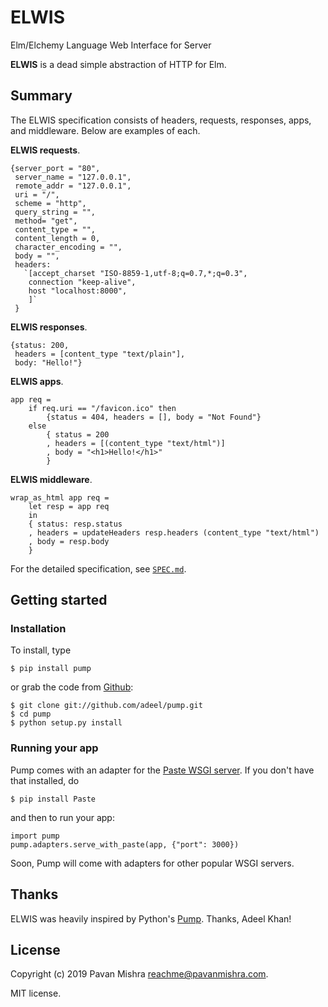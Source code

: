 # ELWIS
Elm/Elchemy Language Web Interface for Server

**ELWIS** is a dead simple abstraction of HTTP for Elm.

## Summary

The ELWIS specification consists of headers, requests, responses, apps, and middleware.  Below are examples of each.

**ELWIS requests**.
    
    {server_port = "80",
     server_name = "127.0.0.1",
     remote_addr = "127.0.0.1",
     uri = "/",
     scheme = "http",
     query_string = "",
     method= "get",
     content_type = "",
     content_length = 0,
     character_encoding = "",
     body = "",
     headers:
       `[accept_charset "ISO-8859-1,utf-8;q=0.7,*;q=0.3",
        connection "keep-alive",
        host "localhost:8000",
        ]`
     }

**ELWIS responses**.

    {status: 200,
     headers = [content_type "text/plain"],
     body: "Hello!"}

**ELWIS apps**.

    app req = 
        if req.uri == "/favicon.ico" then
            {status = 404, headers = [], body = "Not Found"}
        else
            { status = 200
            , headers = [(content_type "text/html")]
            , body = "<h1>Hello!</h1>"
            }
            
**ELWIS middleware**.
    
    wrap_as_html app req = 
        let resp = app req
        in
        { status: resp.status
        , headers = updateHeaders resp.headers (content_type "text/html")
        , body = resp.body
        }

For the detailed specification, see [`SPEC.md`](http://github.com/elm-elwis/elwis/spec.md).

## Getting started

### Installation

To install, type

    $ pip install pump

or grab the code from [Github](https://github.com/adeel/pump):

    $ git clone git://github.com/adeel/pump.git
    $ cd pump
    $ python setup.py install

### Running your app

Pump comes with an adapter for the [Paste WSGI server](http://pythonpaste.org/modules/httpserver.html).  If you don't have that installed, do

    $ pip install Paste

and then to run your app:

    import pump
    pump.adapters.serve_with_paste(app, {"port": 3000})

Soon, Pump will come with adapters for other popular WSGI servers.

## Thanks

ELWIS was heavily inspired by Python's [Pump](https://github.com/adeel/pump).  Thanks, Adeel Khan!

## License

Copyright (c) 2019 Pavan Mishra <reachme@pavanmishra.com>.

MIT license.
